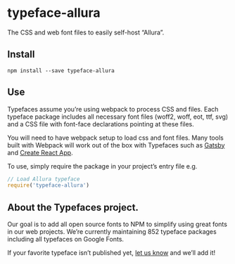 
# typeface-allura

The CSS and web font files to easily self-host “Allura”.

## Install

`npm install --save typeface-allura`

## Use

Typefaces assume you’re using webpack to process CSS and files. Each typeface
package includes all necessary font files (woff2, woff, eot, ttf, svg) and
a CSS file with font-face declarations pointing at these files.

You will need to have webpack setup to load css and font files. Many tools built
with Webpack will work out of the box with Typefaces such as [Gatsby](https://github.com/gatsbyjs/gatsby)
and [Create React App](https://github.com/facebookincubator/create-react-app).

To use, simply require the package in your project’s entry file e.g.

```javascript
// Load Allura typeface
require('typeface-allura')
```

## About the Typefaces project.

Our goal is to add all open source fonts to NPM to simplify using great fonts in
our web projects. We’re currently maintaining 852 typeface packages
including all typefaces on Google Fonts.

If your favorite typeface isn’t published yet, [let us know](https://github.com/KyleAMathews/typefaces)
and we’ll add it!
